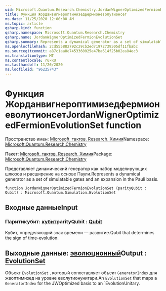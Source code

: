 ```yaml
---
uid: Microsoft.Quantum.Research.Chemistry.JordanWignerOptimizedFermionEvolutionSet
title: Функция Жорданвигнероптимизедфермионеволутионсет
ms.date: 11/25/2020 12:00:00 AM
ms.topic: article
qsharp.kind: function
qsharp.namespace: Microsoft.Quantum.Research.Chemistry
qsharp.name: JordanWignerOptimizedFermionEvolutionSet
qsharp.summary: Represents a dynamical generator as a set of simulatable gates and an expansion in the Pauli basis.
ms.openlocfilehash: 2cd555882792c29cb2ed71972739505df11fbabc
ms.sourcegitcommit: a87c1aa8e7453360025e47ba614f25b02ea84ec3
ms.translationtype: MT
ms.contentlocale: ru-RU
ms.lasthandoff: 11/26/2020
ms.locfileid: "96225743"
---
```

# <a name="jordanwigneroptimizedfermionevolutionset-function"></a><span data-ttu-id="260c3-102">Функция Жорданвигнероптимизедфермионеволутионсет</span><span class="sxs-lookup"><span data-stu-id="260c3-102">JordanWignerOptimizedFermionEvolutionSet function</span></span>

<span data-ttu-id="260c3-103">Пространство имен: [Microsoft. тактов. Research. Химия](xref:Microsoft.Quantum.Research.Chemistry)</span><span class="sxs-lookup"><span data-stu-id="260c3-103">Namespace: [Microsoft.Quantum.Research.Chemistry](xref:Microsoft.Quantum.Research.Chemistry)</span></span>

<span data-ttu-id="260c3-104">Пакет: [Microsoft. тактов. Research. Химия](https://nuget.org/packages/Microsoft.Quantum.Research.Chemistry)</span><span class="sxs-lookup"><span data-stu-id="260c3-104">Package: [Microsoft.Quantum.Research.Chemistry](https://nuget.org/packages/Microsoft.Quantum.Research.Chemistry)</span></span>


<span data-ttu-id="260c3-105">Представляет динамический генератор как набор моделирующих шлюзов и расширение на основе Паули.</span><span class="sxs-lookup"><span data-stu-id="260c3-105">Represents a dynamical generator as a set of simulatable gates and an expansion in the Pauli basis.</span></span>

```qsharp
function JordanWignerOptimizedFermionEvolutionSet (parityQubit : Qubit) : Microsoft.Quantum.Simulation.EvolutionSet
```


## <a name="input"></a><span data-ttu-id="260c3-106">Входные данные</span><span class="sxs-lookup"><span data-stu-id="260c3-106">Input</span></span>

### <a name="parityqubit--qubit"></a><span data-ttu-id="260c3-107">Паритикубит: [кубит](xref:microsoft.quantum.lang-ref.qubit)</span><span class="sxs-lookup"><span data-stu-id="260c3-107">parityQubit : [Qubit](xref:microsoft.quantum.lang-ref.qubit)</span></span>

<span data-ttu-id="260c3-108">Кубит, определяющий знак времени — развитие.</span><span class="sxs-lookup"><span data-stu-id="260c3-108">Qubit that determines the sign of time-evolution.</span></span>



## <a name="output--evolutionset"></a><span data-ttu-id="260c3-109">Выходные данные: [эволюционный](xref:Microsoft.Quantum.Simulation.EvolutionSet)</span><span class="sxs-lookup"><span data-stu-id="260c3-109">Output : [EvolutionSet](xref:Microsoft.Quantum.Simulation.EvolutionSet)</span></span>

<span data-ttu-id="260c3-110">Объект `EvolutionSet` , который сопоставляет объект `GeneratorIndex` для жвоптимизед на уровне еволутионунитари.</span><span class="sxs-lookup"><span data-stu-id="260c3-110">An `EvolutionSet` that maps a `GeneratorIndex` for the JWOptimized basis to an \`EvolutionUnitary.</span></span>